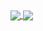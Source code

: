   <a href="https://github.com/anuraghazra/github-readme-stats">
  <img align="center" src="https://github-readme-stats-kohl-nine-79.vercel.app/api?username=joshua-marcus&show_icons=true&include_all_commits=true&count_private=true&role=OWNER,ORGANIZATION_MEMBER,COLLABORATOR&hide_border=true&hide_title=true" />
</a>
  <a href="https://github.com/anuraghazra/github-readme-stats">
  <img align="center" src="https://github-readme-stats-kohl-nine-79.vercel.app/api/top-langs/?username=joshua-marcus&hide_border=true&layout=compact&hide=css,scss,html&langs_count=4&role=OWNER,ORGANIZATION_MEMBER,COLLABORATOR&hide_title=true" />
</a>
